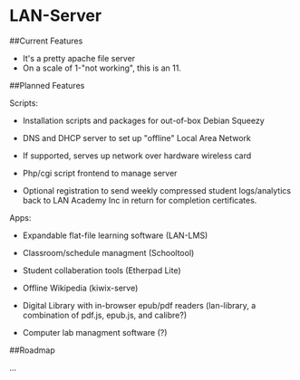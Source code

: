 LAN-Server
==========

##Current Features

 * It's a pretty apache file server
 * On a scale of 1-"not working", this is an 11.



##Planned Features

Scripts:

 * Installation scripts and packages for out-of-box Debian Squeezy

 * DNS and DHCP server to set up "offline" Local Area Network

 * If supported, serves up network over hardware wireless card

 * Php/cgi script frontend to manage server

 * Optional registration to send weekly compressed student logs/analytics back to LAN Academy Inc in return for completion certificates. 
 






Apps: 

 * Expandable flat-file learning software (LAN-LMS)

 * Classroom/schedule managment (Schooltool)

 * Student collaberation tools (Etherpad Lite)
 
 * Offline Wikipedia (kiwix-serve)

 * Digital Library with in-browser epub/pdf readers (lan-library, a combination of pdf.js, epub.js, and calibre?)

 * Computer lab managment software (?)

 


##Roadmap

...






